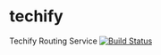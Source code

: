 # techify
Techify Routing Service
[![Build Status](https://travis-ci.org/SlootSantos/techify.svg?branch=master)](https://travis-ci.org/SlootSantos/techify)

